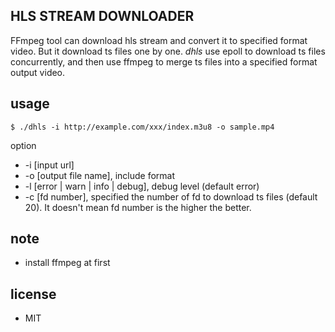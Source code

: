 ## HLS STREAM DOWNLOADER

FFmpeg tool can download hls stream and convert it to specified format video. But it download ts files one by one. *dhls* use epoll to download ts files concurrently, and then use ffmpeg to merge ts files into a specified format output video.

## usage
```
$ ./dhls -i http://example.com/xxx/index.m3u8 -o sample.mp4
```

option
- -i [input url]
- -o [output file name], include format
- -l [error | warn | info | debug], debug level (default error)
- -c [fd number], specified the number of fd to download ts files (default 20). It doesn't mean fd number is the higher the better.

## note
- install ffmpeg at first

## license
- MIT
